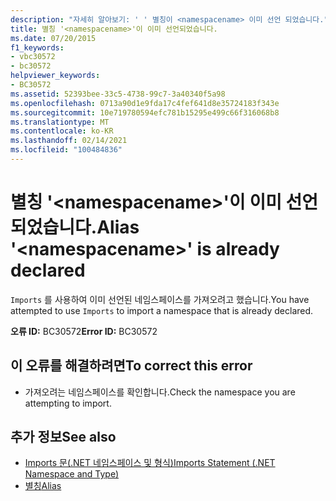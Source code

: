 ```yaml
---
description: "자세히 알아보기: ' ' 별칭이 <namespacename> 이미 선언 되었습니다."
title: 별칭 '<namespacename>'이 이미 선언되었습니다.
ms.date: 07/20/2015
f1_keywords:
- vbc30572
- bc30572
helpviewer_keywords:
- BC30572
ms.assetid: 52393bee-33c5-4738-99c7-3a40340f5a98
ms.openlocfilehash: 0713a90d1e9fda17c4fef641d8e35724183f343e
ms.sourcegitcommit: 10e719780594efc781b15295e499c66f316068b8
ms.translationtype: MT
ms.contentlocale: ko-KR
ms.lasthandoff: 02/14/2021
ms.locfileid: "100484836"
---
```

# <a name="alias-namespacename-is-already-declared"></a><span data-ttu-id="30a97-103">별칭 '\<namespacename>'이 이미 선언되었습니다.</span><span class="sxs-lookup"><span data-stu-id="30a97-103">Alias '\<namespacename>' is already declared</span></span>

<span data-ttu-id="30a97-104">`Imports` 를 사용하여 이미 선언된 네임스페이스를 가져오려고 했습니다.</span><span class="sxs-lookup"><span data-stu-id="30a97-104">You have attempted to use `Imports` to import a namespace that is already declared.</span></span>  
  
 <span data-ttu-id="30a97-105">**오류 ID:** BC30572</span><span class="sxs-lookup"><span data-stu-id="30a97-105">**Error ID:** BC30572</span></span>  
  
## <a name="to-correct-this-error"></a><span data-ttu-id="30a97-106">이 오류를 해결하려면</span><span class="sxs-lookup"><span data-stu-id="30a97-106">To correct this error</span></span>  
  
- <span data-ttu-id="30a97-107">가져오려는 네임스페이스를 확인합니다.</span><span class="sxs-lookup"><span data-stu-id="30a97-107">Check the namespace you are attempting to import.</span></span>  
  
## <a name="see-also"></a><span data-ttu-id="30a97-108">추가 정보</span><span class="sxs-lookup"><span data-stu-id="30a97-108">See also</span></span>

- [<span data-ttu-id="30a97-109">Imports 문(.NET 네임스페이스 및 형식)</span><span class="sxs-lookup"><span data-stu-id="30a97-109">Imports Statement (.NET Namespace and Type)</span></span>](../language-reference/statements/imports-statement-net-namespace-and-type.md)
- [<span data-ttu-id="30a97-110">별칭</span><span class="sxs-lookup"><span data-stu-id="30a97-110">Alias</span></span>](../language-reference/statements/alias-clause.md)
